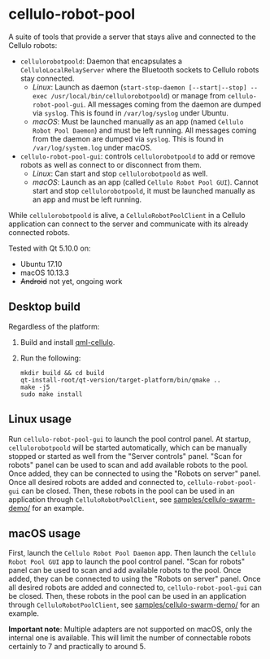 cellulo-robot-pool
==================

A suite of tools that provide a server that stays alive and connected to the Cellulo robots:

  - `cellulorobotpoold`: Daemon that encapsulates a `CelluloLocalRelayServer` where the Bluetooth sockets to Cellulo robots stay connected.
    - *Linux*: Launch as daemon (`start-stop-daemon [--start|--stop] --exec /usr/local/bin/cellulorobotpoold`) or manage from `cellulo-robot-pool-gui`. All messages coming from the daemon are dumped via `syslog`. This is found in `/var/log/syslog` under Ubuntu.
    - *macOS*: Must be launched manually as an app (named `Cellulo Robot Pool Daemon`) and must be left running. All messages coming from the daemon are dumped via `syslog`. This is found in `/var/log/system.log` under macOS.
  - `cellulo-robot-pool-gui`: controls `cellulorobotpoold` to add or remove robots as well as connect to or disconnect from them.
    - *Linux*: Can start and stop `cellulorobotpoold` as well.
    - *macOS*: Launch as an app (called `Cellulo Robot Pool GUI`). Cannot start and stop `cellulorobotpoold`, it must be launched manually as an app and must be left running.

While `cellulorobotpoold` is alive, a `CelluloRobotPoolClient` in a Cellulo application can connect to the server and
communicate with its already connected robots.

Tested with Qt 5.10.0 on:

  - Ubuntu 17.10
  - macOS 10.13.3
  - ~~Android~~ not yet, ongoing work

Desktop build
-------------

Regardless of the platform:

1. Build and install [qml-cellulo](../../).
1. Run the following:

    ```
    mkdir build && cd build
    qt-install-root/qt-version/target-platform/bin/qmake ..
    make -j5
    sudo make install
    ```

Linux usage
-----------

Run `cellulo-robot-pool-gui` to launch the pool control panel. At startup, `cellulorobotpoold` will be started
automatically, which can be manually stopped or started as well from the "Server controls" panel. "Scan for robots"
panel can be used to scan and add available robots to the pool. Once added, they can be connected to using the "Robots
on server" panel. Once all desired robots are added and connected to, `cellulo-robot-pool-gui` can be closed. Then,
these robots in the pool can be used in an application through `CelluloRobotPoolClient`, see
[samples/cellulo-swarm-demo/](../../samples/cellulo-swarm-demo/) for an example.

macOS usage
-----------

First, launch the `Cellulo Robot Pool Daemon` app. Then launch the `Cellulo Robot Pool GUI` app to launch the pool
control panel. "Scan for robots" panel can be used to scan and add available robots to the pool. Once added, they can be
connected to using the "Robots on server" panel. Once all desired robots are added and connected to,
`cellulo-robot-pool-gui` can be closed. Then, these robots in the pool can be used in an application through
`CelluloRobotPoolClient`, see [samples/cellulo-swarm-demo/](../../samples/cellulo-swarm-demo/) for an example.

**Important note**: Multiple adapters are not supported on macOS, only the internal one is available. This will limit
the number of connectable robots certainly to 7 and practically to around 5.
